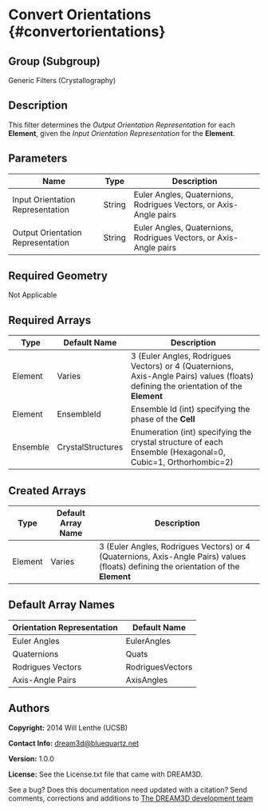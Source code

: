 Convert Orientations {#convertorientations}
=======

## Group (Subgroup) ##
Generic Filters (Crystallography)

## Description ##

This filter determines the _Output Orientation Representation_ for each **Element**, given the _Input Orientation Representation_ for the **Element**.

## Parameters ##
| Name             | Type | Description |
|------------------|------|---------|
| Input Orientation Representation | String | Euler Angles, Quaternions, Rodrigues Vectors, or Axis-Angle pairs |
| Output Orientation Representation | String | Euler Angles, Quaternions, Rodrigues Vectors, or Axis-Angle pairs |

## Required Geometry ##
Not Applicable

## Required Arrays ##

| Type | Default Name | Description |
|----------|-------------------|-------------|
| Element     | Varies            | 3 (Euler Angles, Rodrigues Vectors) or 4 (Quaternions, Axis-Angle Pairs) values (floats) defining the orientation of the **Element** |
| Element     | EnsembleId            | Ensemble Id (int) specifying the phase of the **Cell** |
| Ensemble | CrystalStructures | Enumeration (int) specifying the crystal structure of each Ensemble (Hexagonal=0, Cubic=1, Orthorhombic=2) |
## Created Arrays ##

| Type | Default Array Name | Description |
|------|--------------------|-------------|
| Element | Varies             | 3 (Euler Angles, Rodrigues Vectors) or 4 (Quaternions, Axis-Angle Pairs) values (floats) defining the orientation of the **Element** |

## Default Array Names ##
| Orientation Representation | Default Name     |
|----------------------------|------------------|
| Euler Angles               | EulerAngles      |
| Quaternions                | Quats            |
| Rodrigues Vectors          | RodriguesVectors |
| Axis-Angle Pairs           | AxisAngles       |
## Authors ##

**Copyright:** 2014 Will Lenthe (UCSB)

**Contact Info:** dream3d@bluequartz.net

**Version:** 1.0.0

**License:**  See the License.txt file that came with DREAM3D.



See a bug? Does this documentation need updated with a citation? Send comments, corrections and additions to [The DREAM3D development team](mailto:dream3d@bluequartz.net?subject=Documentation%20Correction)

